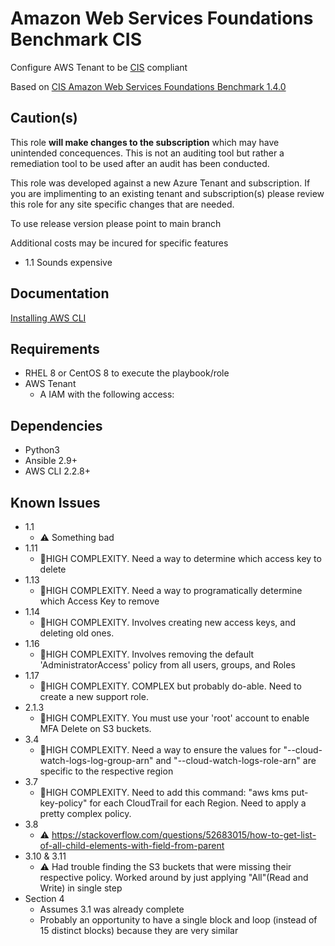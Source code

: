 Amazon Web Services Foundations Benchmark CIS
================
Configure AWS Tenant to be [CIS](https://www.cisecurity.org/cis-benchmarks/) compliant

Based on [CIS Amazon Web Services Foundations Benchmark 1.4.0 ](https://workbench.cisecurity.org/benchmarks/1408)

Caution(s)
-------
This role **will make changes to the subscription** which may have unintended concequences. This is not an auditing tool but rather a remediation tool to be used after an audit has been conducted.

This role was developed against a new Azure Tenant and subscription. If you are implimenting to an existing tenant and subscription(s) please review this role for any site specific changes that are needed.

To use release version please point to main branch

Additional costs may be incured for specific features
- 1.1 Sounds expensive


Documentation
------------
[Installing AWS CLI](https://docs.aws.amazon.com/cli/latest/userguide/install-cliv2-linux.html)


Requirements
------------
- RHEL 8 or CentOS 8 to execute the playbook/role
- AWS Tenant 
  - A IAM with the following access:

Dependencies
------------
- Python3
- Ansible 2.9+
- AWS CLI 2.2.8+

Known Issues
------------
- 1.1
  - ⚠ Something bad
- 1.11
  - 🔩HIGH COMPLEXITY. Need a way to determine which access key to delete
- 1.13
  - 🔩HIGH COMPLEXITY. Need a way to programatically determine which Access Key to remove
- 1.14
  - 🔩HIGH COMPLEXITY. Involves creating new access keys, and deleting old ones.
- 1.16
  - 🔩HIGH COMPLEXITY. Involves removing the default 'AdministratorAccess' policy from all users, groups, and Roles
- 1.17
  - 🔩HIGH COMPLEXITY. COMPLEX but probably do-able. Need to create a new support role.
- 2.1.3
  - 🔩HIGH COMPLEXITY. You must use your 'root' account to enable MFA Delete on S3 buckets.
- 3.4
  - 🔩HIGH COMPLEXITY. Need a way to ensure the values for "--cloud-watch-logs-log-group-arn" and "--cloud-watch-logs-role-arn" are specific to the respective region
- 3.7
  - 🔩HIGH COMPLEXITY. Need to add this command: "aws kms put-key-policy" for each CloudTrail for each Region. Need to apply a pretty complex policy.
- 3.8
  - ⚠ https://stackoverflow.com/questions/52683015/how-to-get-list-of-all-child-elements-with-field-from-parent 
- 3.10 & 3.11
  - ⚠ Had trouble finding the S3 buckets that were missing their respective policy. Worked around by just applying "All"(Read and Write) in single step
- Section 4
  - Assumes 3.1 was already complete
  - Probably an opportunity to have a single block and loop (instead of 15 distinct blocks) because they are very similar